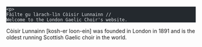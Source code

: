  <pre class="astro-code github-dark" style="background-color:#24292e;color:#e1e4e8; overflow-x: auto;" tabindex="0"><code><span class="line"><span>&lt;p&gt;</span></span>
<span class="line"><span>Fàilte gu làrach-lìn Còisir Lunnainn //</span></span>
<span class="line"><span>Welcome to the London Gaelic Choir's website.</span></span></code></pre>
<p>
    Còisir Lunnainn [kosh-er loon-ein] was founded in London in
    1891 and is the oldest running Scottish Gaelic choir in the world.</p>    